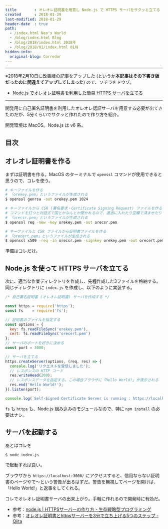 ```yaml
---
title        : オレオレ証明書を用意し Node.js で HTTPS サーバをサクッと立てる
created      : 2018-01-29
last-modified: 2018-01-29
header-date  : true
path:
  - /index.html Neo's World
  - /blog/index.html Blog
  - /blog/2018/index.html 2018年
  - /blog/2018/01/index.html 01月
hidden-info:
  original-blog: Corredor
---
```


---

※2018年2月10日に改善版の記事をアップした (というか**本記事はその下書き版だったのに間違えてアップしてしまった**) ので、ソチラをドウゾ。

- [Node.js でオレオレ証明書を利用した簡易 HTTPS サーバを立てる](/blog/2018/02/10-02.html)

---

開発用に自己署名証明書を利用したオレオレ認証サーバを用意する必要が出てきたのだが、5分くらいでサクッと作れたので作り方を紹介。

開発環境は MacOS。Node.js は v6 系。

## 目次

## オレオレ証明書を作る

まずは証明書を作る。MacOS のターミナルで `openssl` コマンドが使用できると思うので、コレを使う。

```bash
# キーファイルを作る
# 「orekey.pem」というファイルが生成される
$ openssl genrsa -out orekey.pem 1024

# キーファイルから CSR (署名要求・Certificate Signing Request) ファイルを作る
# コマンドを打つと対話式で国とかなんとか聞かれるので、適当に入れたり空欄で済ませたりする
# 「orecsr.pem」というファイルが生成される
$ openssl req -new -key orekey.pem -out orecsr.pem

# キーファイルと CSR ファイルから証明書ファイルを作る
# 「orecert.pem」というファイルが生成される
$ openssl x509 -req -in orecsr.pem -signkey orekey.pem -out orecert.pem
```

準備はコレだけ。

## Node.js を使って HTTPS サーバを立てる

次に、適当な作業ディレクトリを作成し、先程作成した3ファイルを格納する。同じディレクトリに `index.js` を作成し、以下のように実装する。

```javascript
/* 自己署名証明書 (オレオレ証明書) サーバを作成する */

const https = require('https');
const fs    = require('fs');

// 証明書のファイルを指定する
const options = {
  key: fs.readFileSync('orekey.pem'),
  cert: fs.readFileSync('orecert.pem')
};
// サーバのポートを好きに決める
const port = 3000;

// サーバを立てる
https.createServer(options, (req, res) => {
  console.log('リクエストを受信しました');
  // レスポンスの HTTP コード
  res.writeHead(200);
  // レスポンスデータを指定する。この場合ブラウザに「Hello World!」が表示される
  res.end('Hello World!');
}).listen(port);

console.log(`Self-Signed Certificate Server is running : https://localhost:${port}/`);
```

`fs` も `https` も、Node.js 組み込みのモジュールなので、特に `npm install` の必要はナシ。

## サーバを起動する

あとはコレを

```bash
$ node index.js
```

で起動すれば良い。

ブラウザから `https://localhost:3000/` にアクセスすると、信用ならない証明書のページやで〜という警告が出るはずだ。警告を無視してページを開けば、「Hello World!」と返事をしてくれる。

コレでオレオレ証明書サーバの出来上がり。手軽に作れるので開発時に有効だ。

- 参考：[node.js | HTTPSサーバーの作り方 - 生存戦略型プログラミング](http://pgpg-sou.hatenablog.com/entry/2014/03/07/121846)
- 参考：[オレオレ証明書とhttpsサーバーを3分で立ち上げる5つのステップ - Qiita](https://qiita.com/wan-liner/items/980a552e94dac0d935e2#%E5%85%B6%E3%81%AE%E4%B8%89crt%E4%BD%9C%E6%88%90)
